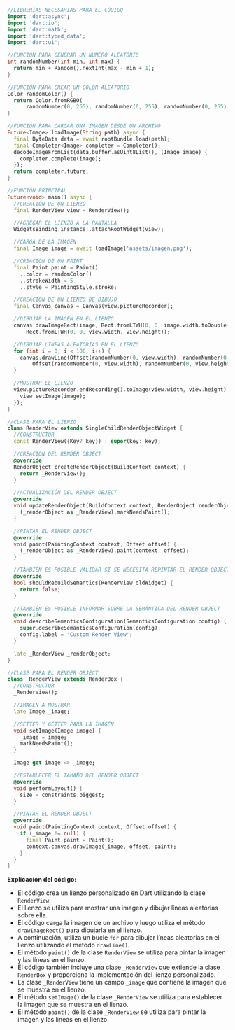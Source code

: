 ```dart
//LIBRERÍAS NECESARIAS PARA EL CÓDIGO
import 'dart:async';
import 'dart:io';
import 'dart:math';
import 'dart:typed_data';
import 'dart:ui';

//FUNCIÓN PARA GENERAR UN NÚMERO ALEATORIO
int randomNumber(int min, int max) {
  return min + Random().nextInt(max - min + 1);
}

//FUNCIÓN PARA CREAR UN COLOR ALEATORIO
Color randomColor() {
  return Color.fromRGBO(
      randomNumber(0, 255), randomNumber(0, 255), randomNumber(0, 255), 1);
}

//FUNCIÓN PARA CARGAR UNA IMAGEN DESDE UN ARCHIVO
Future<Image> loadImage(String path) async {
  final ByteData data = await rootBundle.load(path);
  final Completer<Image> completer = Completer();
  decodeImageFromList(data.buffer.asUint8List(), (Image image) {
    completer.complete(image);
  });
  return completer.future;
}

//FUNCIÓN PRINCIPAL
Future<void> main() async {
  //CREACIÓN DE UN LIENZO
  final RenderView view = RenderView();

  //AGREGAR EL LIENZO A LA PANTALLA
  WidgetsBinding.instance!.attachRootWidget(view);

  //CARGA DE LA IMAGEN
  final Image image = await loadImage('assets/imagen.png');

  //CREACIÓN DE UN PAINT
  final Paint paint = Paint()
    ..color = randomColor()
    ..strokeWidth = 5
    ..style = PaintingStyle.stroke;

  //CREACIÓN DE UN LIENZO DE DIBUJO
  final Canvas canvas = Canvas(view.pictureRecorder);

  //DIBUJAR LA IMAGEN EN EL LIENZO
  canvas.drawImageRect(image, Rect.fromLTWH(0, 0, image.width.toDouble(), image.height.toDouble()),
      Rect.fromLTWH(0, 0, view.width, view.height));

  //DIBUJAR LÍNEAS ALEATORIAS EN EL LIENZO
  for (int i = 0; i < 100; i++) {
    canvas.drawLine(Offset(randomNumber(0, view.width), randomNumber(0, view.height)),
        Offset(randomNumber(0, view.width), randomNumber(0, view.height)), paint);
  }

  //MOSTRAR EL LIENZO
  view.pictureRecorder.endRecording().toImage(view.width, view.height).then((image) {
    view.setImage(image);
  });
}

//CLASE PARA EL LIENZO
class RenderView extends SingleChildRenderObjectWidget {
  //CONSTRUCTOR
  const RenderView({Key? key}) : super(key: key);

  //CREACIÓN DEL RENDER OBJECT
  @override
  RenderObject createRenderObject(BuildContext context) {
    return _RenderView();
  }

  //ACTUALIZACIÓN DEL RENDER OBJECT
  @override
  void updateRenderObject(BuildContext context, RenderObject renderObject) {
    (_renderObject as _RenderView).markNeedsPaint();
  }

  //PINTAR EL RENDER OBJECT
  @override
  void paint(PaintingContext context, Offset offset) {
    (_renderObject as _RenderView).paint(context, offset);
  }

  //TAMBIÉN ES POSIBLE VALIDAR SI SE NECESITA REPINTAR EL RENDER OBJECT
  @override
  bool shouldRebuildSemantics(RenderView oldWidget) {
    return false;
  }

  //TAMBIÉN ES POSIBLE INFORMAR SOBRE LA SEMÁNTICA DEL RENDER OBJECT
  @override
  void describeSemanticsConfiguration(SemanticsConfiguration config) {
    super.describeSemanticsConfiguration(config);
    config.label = 'Custom Render View';
  }

  late _RenderView _renderObject;
}

//CLASE PARA EL RENDER OBJECT
class _RenderView extends RenderBox {
  //CONSTRUCTOR
  _RenderView();

  //IMAGEN A MOSTRAR
  late Image _image;

  //SETTER Y GETTER PARA LA IMAGEN
  void setImage(Image image) {
    _image = image;
    markNeedsPaint();
  }

  Image get image => _image;

  //ESTABLECER EL TAMAÑO DEL RENDER OBJECT
  @override
  void performLayout() {
    size = constraints.biggest;
  }

  //PINTAR EL RENDER OBJECT
  @override
  void paint(PaintingContext context, Offset offset) {
    if (_image != null) {
      final Paint paint = Paint();
      context.canvas.drawImage(_image, offset, paint);
    }
  }
}
```

**Explicación del código:**

* El código crea un lienzo personalizado en Dart utilizando la clase `RenderView`.
* El lienzo se utiliza para mostrar una imagen y dibujar líneas aleatorias sobre ella.
* El código carga la imagen de un archivo y luego utiliza el método `drawImageRect()` para dibujarla en el lienzo.
* A continuación, utiliza un bucle `for` para dibujar líneas aleatorias en el lienzo utilizando el método `drawLine()`.
* El método `paint()` de la clase `RenderView` se utiliza para pintar la imagen y las líneas en el lienzo.
* El código también incluye una clase `_RenderView` que extiende la clase `RenderBox` y proporciona la implementación del lienzo personalizado.
* La clase `_RenderView` tiene un campo `_image` que contiene la imagen que se muestra en el lienzo.
* El método `setImage()` de la clase `_RenderView` se utiliza para establecer la imagen que se muestra en el lienzo.
* El método `paint()` de la clase `_RenderView` se utiliza para pintar la imagen y las líneas en el lienzo.